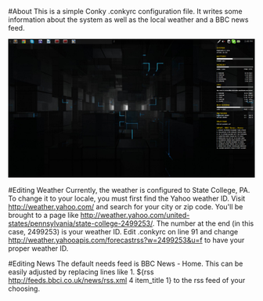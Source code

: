 #About
This is a simple Conky .conkyrc configuration file.  It writes some information about the system as well as the local weather and a BBC news feed.

![Alt text](/screenshot.png "The script, running on CrunchBang Linux")

#Editing Weather
Currently, the weather is configured to State College, PA.  To change it to your locale, you must first find the Yahoo weather ID.  Visit http://weather.yahoo.com/ and search for your city or zip code. You'll be brought to a page like http://weather.yahoo.com/united-states/pennsylvania/state-college-2499253/.  The number at the end (in this case, 2499253) is your weather ID. Edit .conkyrc on line 91 and change http://weather.yahooapis.com/forecastrss?w=2499253&u=f to have your proper weather ID. 

#Editing News
The default needs feed is BBC News - Home.  This can be easily adjusted by replacing lines like 1. ${rss http://feeds.bbci.co.uk/news/rss.xml 4 item_title 1} to the rss feed of your choosing.
